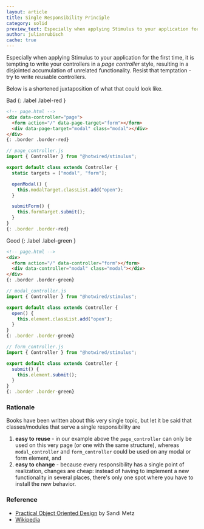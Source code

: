 ```yaml
---
layout: article
title: Single Responsibility Principle
category: solid
preview_text: Especially when applying Stimulus to your application for the first time, it is tempting to write your controllers in a page controller style, resulting in a disjointed accumulation of unrelated functionality. Resist that temptation - try to write reusable controllers.
author: julianrubisch
cache: true
---
```


Especially when applying Stimulus to your application for the first time, it is tempting to write your controllers in a _page controller_ style, resulting in a disjointed accumulation of unrelated functionality. Resist that temptation - try to write reusable controllers.

Below is a shortened juxtaposition of what that could look like.

Bad
{: .label .label-red }

```html
<!-- page.html -->
<div data-controller="page">
  <form action="/" data-page-target="form"></form>
  <div data-page-target="modal" class="modal"></div>
</div> 
{: .border .border-red}
```

```js
// page_controller.js
import { Controller } from "@hotwired/stimulus";

export default class extends Controller {
  static targets = ["modal", "form"];

  openModal() {
    this.modalTarget.classList.add("open");
  }

  submitForm() {
    this.formTarget.submit();
  }
}
{: .border .border-red}
```

Good
{: .label .label-green }

```html
<!-- page.html -->
<div>
  <form action="/" data-controller="form"></form>
  <div data-controller="modal" class="modal"></div>
</div> 
{: .border .border-green}
```

```js
// modal_controller.js
import { Controller } from "@hotwired/stimulus";

export default class extends Controller {
  open() {
    this.element.classList.add("open");
  }
}
{: .border .border-green}
```

```js
// form_controller.js
import { Controller } from "@hotwired/stimulus";

export default class extends Controller {
  submit() {
    this.element.submit();
  }
}
{: .border .border-green}
```

### Rationale
Books have been written about this very single topic, but let it be said that classes/modules that serve a single responsibility are

1. **easy to reuse** - in our example above the `page_controller` can only be used on this very page (or one with the same structure), whereas `modal_controller` and `form_controller` could be used on any modal or form element, and
2. **easy to change** - because every responsibility has a single point of realization, changes are cheap: instead of having to implement a new functionality in several places, there's only one spot where you have to install the new behavior.

### Reference
- [Practical Object Oriented Design](https://www.poodr.com/) by Sandi Metz
- [Wikipedia](https://en.wikipedia.org/wiki/Single_responsibility_principle)
